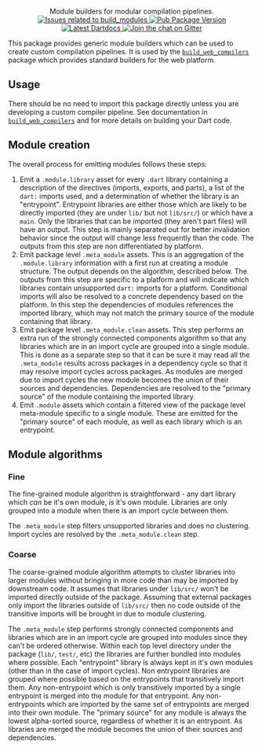 <p align="center">
  Module builders for modular compilation pipelines.
  <br>
  <a href="https://github.com/dart-lang/build/labels/package%3Abuild_modules">
    <img src="https://img.shields.io/github/issues-raw/dart-lang/build/package%3Abuild_modules.svg" alt="Issues related to build_modules" />
  </a>
  <a href="https://pub.dev/packages/build_modules">
    <img src="https://img.shields.io/pub/v/build_modules.svg" alt="Pub Package Version" />
  </a>
  <a href="https://pub.dev/documentation/build_modules/latest/">
    <img src="https://img.shields.io/badge/dartdocs-latest-blue.svg" alt="Latest Dartdocs" />
  </a>
  <a href="https://gitter.im/dart-lang/build">
    <img src="https://badges.gitter.im/dart-lang/build.svg" alt="Join the chat on Gitter" />
  </a>
</p>

This package provides generic module builders which can be used to create custom
compilation pipelines. It is used by the [`build_web_compilers`][]  package
which provides standard builders for the web platform.

## Usage

There should be no need to import this package directly unless you are
developing a custom compiler pipeline. See documentation in
[`build_web_compilers`][] and for more details on building your Dart code.

[`build_web_compilers`]: https://pub.dev/packages/build_web_compilers

## Module creation

The overall process for emitting modules follows these steps:

1. Emit a `.module.library` asset for every `.dart` library containing a
   description of the directives (imports, exports, and parts), a list of the
   `dart:` imports used, and a determination of whether the library is an
   "entrypoint". Entrypoint libraries are either those which are likely to be
   directly imported (they are under `lib/` but not `lib/src/`) or which have a
   `main`. Only the libraries that can be imported (they aren't part files) will
   have an output. This step is mainly separated out for better invalidation
   behavior since the output will change less frequently than the code. The
   outputs from this step are non differentiated by platform.
2. Emit package level `.meta_module` assets. This is an aggregation of the
   `.module.library` information with a first run at creating a module
   structure. The output depends on the algorithm, described below. The outputs
   from this step are specific to a platform and will indicate which libraries
   contain unsupported `dart:` imports for a platform. Conditional imports will
   also be resolved to a concrete dependency based on the platform. In this step
   the dependencies of modules references the imported library, which may not
   match the primary source of the module containing that library.
3. Emit package level `.meta_module.clean` assets. This step performs an extra
   run of the strongly connected components algorithm so that any libraries
   which are in an import cycle are grouped into a single module. This is done
   as a separate step so that it can be sure it may read all the `.meta_module`
   results across packages in a dependency cycle so that it may resolve import
   cycles across packages. As modules are merged due to import cycles the new
   module becomes the union of their sources and dependencies. Dependencies are
   resolved to the "primary source" of the module containing the imported
   library.
4. Emit `.module` assets which contain a filtered view of the package level
   meta-module specific to a single module. These are emitted for the "primary
   source" of each module, as well as each library which is an entrypoint.

## Module algorithms

### Fine

The fine-grained module algorithm is straightforward - any dart library which
_can_ be it's own module, _is_ it's own module. Libraries are only grouped into
a module when there is an import cycle between them.

The `.meta_module` step filters unsupported libraries and does no clustering.
Import cycles are resolved by the `.meta_module.clean` step.

### Coarse

The coarse-grained module algorithm attempts to cluster libraries into larger
modules without bringing in more code than may be imported by downstream code.
It assumes that libraries under `lib/src/` won't be imported directly outside of
the package. Assuming that external packages only import the libraries outside
of `lib/src/` then no code outside of the transitive imports will be brought in
due to module clustering.

The `.meta_module` step performs strongly connected components and libraries
which are in an import cycle are grouped into modules since they can't be
ordered otherwise. Within each top level directory under the package (`lib/`,
`test/`, etc) the libraries are further bundled into modules where possible.
Each "entrypoint" library is always kept in it's own modules (other than in the
case of import cycles). Non entrypoint libraries are grouped where possible
based on the entrypoints that transitively import them. Any non-entrypoint which
is only transitively imported by a single entrypoint is merged into the module
for that entrypoint. Any non-entrypoints which are imported by the same set of
entrypoints are merged into their own module. The "primary source" for any
module is always the lowest alpha-sorted source, regardless of whether it is an
entrypoint. As libraries are merged the module becomes the union of their
sources and dependencies.
